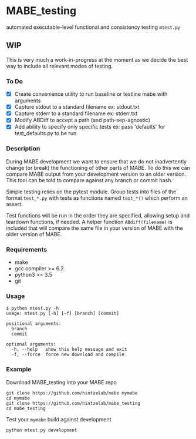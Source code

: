 # MABE_testing
automated executable-level functional and consistency testing
`mtest.py`

## WIP
This is very much a work-in-progress at the moment as we decide the best way to include all relevant modes of testing.

### To Do
- [x] Create convenience utility to run baseline or testline mabe with arguments
- [x] Capture stdout to a standard filename ex: stdout.txt
- [x] Capture stderr to a standard filename ex: stderr.txt
- [x] Modify ABDiff to accept a path (and path-sep-agnostic)
- [x] Add ability to specify only specific tests ex: pass 'defaults' for test_defaults.py to be run

### Description
During MABE development we want to ensure that
we do not inadvertently change (or break) the
functioning of other parts of MABE. To do this
we can compare MABE output from your development
version to an older version. This tool can be
told to compare against any branch or commit
hash.

Simple testing relies on the pytest module.
Group tests into files of the format `test_*.py`
with tests as functions named `test_*()` which
perform an assert.

Test functions will be run in the order they are
specified, allowing setup and teardown functions,
if needed. A helper function `ABdiff(filename)` is
included that will compare the same file in your
version of MABE with the older version of MABE.

### Requirements
- make
- gcc compiler >= 6.2
- python3 >= 3.5
- git

### Usage
```
$ python mtest.py -h
usage: mtest.py [-h] [-f] [branch] [commit]

positional arguments:
  branch
  commit

optional arguments:
  -h, --help   show this help message and exit
  -f, --force  force new download and compile
```

### Example
Download MABE_testing into your MABE repo

```
git clone https://github.com/hintzelab/mabe mymabe
cd mymabe
git clone https://github.com/hintzelab/mabe_testing
cd mabe_testing
```

Test your `mymabe` build against development
```
python mtest.py development
```
